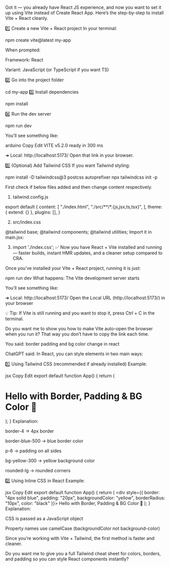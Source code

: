 Got it — you already have React JS experience, and now you want to set it up using Vite instead of Create React App.
Here’s the step-by-step to install Vite + React cleanly.

1️⃣ Create a new Vite + React project
In your terminal:

npm create vite@latest my-app

When prompted:

Framework: React

Variant: JavaScript (or TypeScript if you want TS)

2️⃣ Go into the project folder

cd my-app
3️⃣ Install dependencies

npm install

4️⃣ Run the dev server

npm run dev

You’ll see something like:

arduino
Copy
Edit
VITE v5.2.0  ready in 300 ms

  ➜  Local:   http://localhost:5173/
Open that link in your browser.

5️⃣ (Optional) Add Tailwind CSS
If you want Tailwind styling:


npm install -D tailwindcss@3 postcss autoprefixer
npx tailwindcss init -p

First check if below files added and then change content respectively.
1. tailwind.config.js

export default {
  content: [
    "./index.html",
    "./src/**/*.{js,jsx,ts,tsx}",
  ],
  theme: { extend: {} },
  plugins: [],
}

2. src/index.css

@tailwind base;
@tailwind components;
@tailwind utilities;
Import it in main.jsx:


3. import './index.css';
✅ Now you have React + Vite installed and running — faster builds, instant HMR updates, and a cleaner setup compared to CRA.


Once you’ve installed your Vite + React project, running it is just:

npm run dev
What happens:
The Vite development server starts

You’ll see something like:

  ➜  Local:   http://localhost:5173/
Open the Local URL (http://localhost:5173/) in your browser

💡 Tip: If Vite is still running and you want to stop it, press Ctrl + C in the terminal.

Do you want me to show you how to make Vite auto-open the browser when you run it? That way you don’t have to copy the link each time.








You said:
border padding and bg color change in react


ChatGPT said:
In React, you can style elements in two main ways:

1️⃣ Using Tailwind CSS (recommended if already installed)
Example:

jsx
Copy
Edit
export default function App() {
  return (
    <div className="flex h-screen items-center justify-center bg-gray-100">
      <h1 className="border-4 border-blue-500 p-6 bg-yellow-300 text-black rounded-lg">
        Hello with Border, Padding & BG Color 🎨
      </h1>
    </div>
  );
}
Explanation:

border-4 → 4px border

border-blue-500 → blue border color

p-6 → padding on all sides

bg-yellow-300 → yellow background color

rounded-lg → rounded corners

2️⃣ Using Inline CSS in React
Example:

jsx
Copy
Edit
export default function App() {
  return (
    <div style={{
      border: "4px solid blue",
      padding: "20px",
      backgroundColor: "yellow",
      borderRadius: "10px",
      color: "black"
    }}>
      Hello with Border, Padding & BG Color 🎨
    </div>
  );
}
Explanation:

CSS is passed as a JavaScript object

Property names use camelCase (backgroundColor not background-color)

Since you’re working with Vite + Tailwind, the first method is faster and cleaner.

Do you want me to give you a full Tailwind cheat sheet for colors, borders, and padding so you can style React components instantly?









